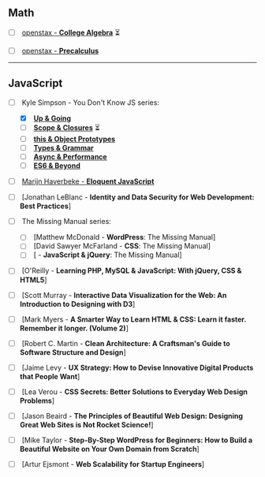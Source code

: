 ## Math  
- [ ] &nbsp;[openstax - **College Algebra**](https://openstax.org/details/books/college-algebra) :hourglass_flowing_sand:
- [ ] &nbsp;[openstax - **Precalculus**](https://openstax.org/details/books/precalculus)


***
## JavaScript
- [ ] &nbsp;Kyle Simpson - You Don't Know JS series:
    - [x] &nbsp;[**Up & Going**](https://www.amazon.com/You-Dont-Know-JS-Going/dp/1491924462/ref=sr_1_1?s=books&ie=UTF8&qid=1516363692&sr=1-1&keywords=You+Don%27t+Know+JS%3A+Up+%26+Going) 
    - [ ] &nbsp;[**Scope & Closures**](https://www.amazon.com/You-Dont-Know-JS-Closures/dp/1449335586) :hourglass_flowing_sand:
    - [ ] &nbsp;[**this & Object Prototypes**](https://www.amazon.com/You-Dont-Know-JS-Prototypes/dp/1491904151/ref=sr_1_1?s=books&ie=UTF8&qid=1516363945&sr=1-1&keywords=this+%26+Object+Prototypes)
    - [ ] &nbsp;[**Types & Grammar**](https://www.amazon.com/gp/product/B00SXHFTO4/ref=series_dp_rw_ca_6?ie=UTF8&qid=1516370732&sr=1-7)
    - [ ] &nbsp;[**Async & Performance**](https://www.amazon.com/gp/product/B00TXVCJ7O/ref=series_dp_rw_ca_4?ie=UTF8&qid=1516370732&sr=1-7)
    - [ ] &nbsp;[**ES6 & Beyond**](https://www.amazon.com/gp/product/B019HRGOPQ/ref=series_dp_rw_ca_5?ie=UTF8&qid=1516370732&sr=1-7)
- [ ] &nbsp;[Marijn Haverbeke - **Eloquent JavaScript**](https://www.amazon.com/Eloquent-JavaScript-2nd-Ed-Introduction/dp/1593275846/ref=sr_1_1?ie=UTF8&qid=1516370547&sr=8-1&keywords=eloquent+javascript)

- [ ] &nbsp;[Jonathan LeBlanc - **Identity and Data Security for Web Development: Best Practices**]

- [ ] &nbsp;The Missing Manual series:
    - [ ] &nbsp;[Matthew McDonald - **WordPress**: The Missing Manual]
    - [ ] &nbsp;[David Sawyer McFarland - **CSS**: The Missing Manual]
    - [ ] &nbsp;[                       - **JavaScript & jQuery**: The Missing Manual]

- [ ] &nbsp;[O'Reilly - **Learning PHP, MySQL & JavaScript: With jQuery, CSS & HTML5**]
- [ ] &nbsp;[Scott Murray - **Interactive Data Visualization for the Web: An Introduction to Designing with D3**]
- [ ] &nbsp;[Mark Myers - **A Smarter Way to Learn HTML & CSS: Learn it faster. Remember it longer. (Volume 2)**]
- [ ] &nbsp;[Robert C. Martin - **Clean Architecture: A Craftsman's Guide to Software Structure and Design**]
- [ ] &nbsp;[Jaime Levy - **UX Strategy: How to Devise Innovative Digital Products that People Want**]
- [ ] &nbsp;[Lea Verou - **CSS Secrets: Better Solutions to Everyday Web Design Problems**]
- [ ] &nbsp;[Jason Beaird - **The Principles of Beautiful Web Design: Designing Great Web Sites is Not Rocket Science!**]
- [ ] &nbsp;[Mike Taylor - **Step-By-Step WordPress for Beginners: How to Build a Beautiful Website on Your Own Domain from Scratch**]
- [ ] &nbsp;[Artur Ejsmont - **Web Scalability for Startup Engineers**]
